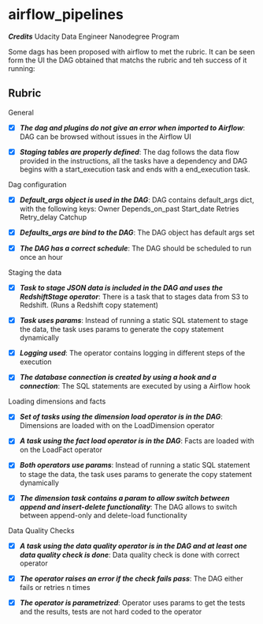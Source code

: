 # airflow_pipelines

 ***Credits***
Udacity Data Engineer Nanodegree Program

Some dags has been proposed with airflow to met the rubric. It can be seen form the UI the DAG obtained that matchs the rubric and teh success of it running:



## Rubric

General

- [x] ***The dag and plugins do not give an error when imported to Airflow***: DAG can be browsed without issues in the Airflow UI

- [x] ***Staging tables are properly defined***: The dag follows the data flow provided in the instructions, all the tasks have a dependency and DAG begins with a start_execution task and ends with a end_execution task.

Dag configuration

- [x] ***Default_args object is used in the DAG***: DAG contains default_args dict, with the following keys:
Owner
Depends_on_past
Start_date
Retries
Retry_delay
Catchup

- [x] ***Defaults_args are bind to the DAG***: The DAG object has default args set

- [x] ***The DAG has a correct schedule***: The DAG should be scheduled to run once an hour

Staging the data

- [x] ***Task to stage JSON data is included in the DAG and uses the RedshiftStage operator***: There is a task that to stages data from S3 to Redshift. (Runs a Redshift copy statement)

- [x] ***Task uses params***: Instead of running a static SQL statement to stage the data, the task uses params to generate the copy statement dynamically

- [x] ***Logging used***: The operator contains logging in different steps of the execution

- [x] ***The database connection is created by using a hook and a connection***: The SQL statements are executed by using a Airflow hook

Loading dimensions and facts

- [x] ***Set of tasks using the dimension load operator is in the DAG***: Dimensions are loaded with on the LoadDimension operator

- [x] ***A task using the fact load operator is in the DAG***: Facts are loaded with on the LoadFact operator

- [x] ***Both operators use params***: Instead of running a static SQL statement to stage the data, the task uses params to generate the copy statement dynamically

- [x] ***The dimension task contains a param to allow switch between append and insert-delete functionality***: The DAG allows to switch between append-only and delete-load functionality

Data Quality Checks

- [x] ***A task using the data quality operator is in the DAG and at least one data quality check is done***: Data quality check is done with correct operator

- [x] ***The operator raises an error if the check fails pass***: The DAG either fails or retries n times

- [x] ***The operator is parametrized***: Operator uses params to get the tests and the results, tests are not hard coded to the operator

